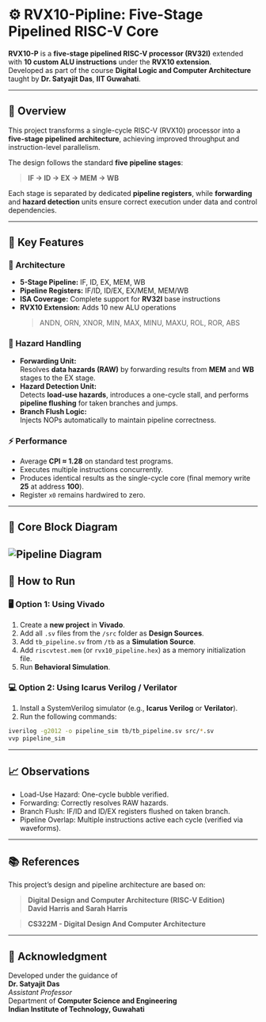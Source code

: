 # ⚙️ RVX10-Pipline: Five-Stage Pipelined RISC-V Core  

**RVX10-P** is a **five-stage pipelined RISC-V processor (RV32I)** extended with **10 custom ALU instructions** under the **RVX10 extension**.  
Developed as part of the course **Digital Logic and Computer Architecture** taught by **Dr. Satyajit Das**, **IIT Guwahati**.  

---

## 🚀 Overview  

This project transforms a single-cycle RISC-V (RVX10) processor into a **five-stage pipelined architecture**, achieving improved throughput and instruction-level parallelism.  

The design follows the standard **five pipeline stages**:  

> **IF → ID → EX → MEM → WB**  

Each stage is separated by dedicated **pipeline registers**, while **forwarding** and **hazard detection** units ensure correct execution under data and control dependencies.  

---

## 🧩 Key Features  

### 🧠 Architecture  
- **5-Stage Pipeline:** IF, ID, EX, MEM, WB  
- **Pipeline Registers:** IF/ID, ID/EX, EX/MEM, MEM/WB  
- **ISA Coverage:** Complete support for **RV32I** base instructions  
- **RVX10 Extension:** Adds 10 new ALU operations  
  > ANDN, ORN, XNOR, MIN, MAX, MINU, MAXU, ROL, ROR, ABS  

### 🔁 Hazard Handling  
- **Forwarding Unit:**  
  Resolves **data hazards (RAW)** by forwarding results from **MEM** and **WB** stages to the EX stage.  
- **Hazard Detection Unit:**  
  Detects **load-use hazards**, introduces a one-cycle stall, and performs **pipeline flushing** for taken branches and jumps.  
- **Branch Flush Logic:**  
  Injects NOPs automatically to maintain pipeline correctness.  

### ⚡ Performance  
- Average **CPI ≈ 1.28** on standard test programs.  
- Executes multiple instructions concurrently.  
- Produces identical results as the single-cycle core (final memory write **25** at address **100**).  
- Register `x0` remains hardwired to zero.  

---

## 🧱 Core Block Diagram  
![Pipeline Diagram](https://github.com/user-attachments/assets/0296251d-c06e-440d-a48d-3899437b4aa2)
---
## 🧪 How to Run  

### 🖥️ Option 1: Using Vivado  

1. Create a **new project** in **Vivado**.  
2. Add all `.sv` files from the `/src` folder as **Design Sources**.  
3. Add `tb_pipeline.sv` from `/tb` as a **Simulation Source**.  
4. Add `riscvtest.mem` (or `rvx10_pipeline.hex`) as a memory initialization file.  
5. Run **Behavioral Simulation**.  

### 💻 Option 2: Using Icarus Verilog / Verilator  

1. Install a SystemVerilog simulator (e.g., **Icarus Verilog** or **Verilator**).  
2. Run the following commands:  

```bash
iverilog -g2012 -o pipeline_sim tb/tb_pipeline.sv src/*.sv
vvp pipeline_sim
```
---
## 📈 Observations
- Load-Use Hazard: One-cycle bubble verified.
- Forwarding: Correctly resolves RAW hazards.
- Branch Flush: IF/ID and ID/EX registers flushed on taken branch.
- Pipeline Overlap: Multiple instructions active each cycle (verified via waveforms).
---

## 📚 References

This project’s design and pipeline architecture are based on:

> **Digital Design and Computer Architecture (RISC-V Edition)**  
> **David Harris and Sarah Harris**

> **CS322M - Digital Design And Computer Architecture**

---

## 🏫 Acknowledgment

Developed under the guidance of  
**Dr. Satyajit Das**  
_Assistant Professor_  
Department of **Computer Science and Engineering**  
**Indian Institute of Technology, Guwahati**
